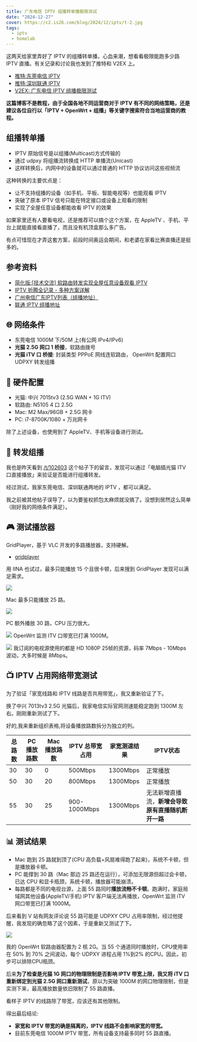 ```yaml
---
title: 广东电信 IPTV 组播转单播极限测试
date: "2024-12-27"
cover: https://c2.is26.com/blog/2024/12/iptv/t-2.jpg
tags:
  - iptv
  - homelab
---
```


这两天给家里弄好了 IPTV 的组播转单播，心血来潮，想看看极限能跑多少路 IPTV 直播。有关记录和讨论我也发到了推特和 V2EX 上。

- [推特:东莞电信 IPTV](https://x.com/luoleiorg/status/1871944390224367665)
- [推特:深圳联通 IPTV](https://x.com/luoleiorg/status/1872133318181106040)
- [V2EX: 广东电信 IPTV 组播极限测试](https://v2ex.com/t/1100684)

**这篇博客不是教程，由于全国各地不同运营商对于 IPTV 有不同的网络策略，还是建议各位自行以「IPTV + OpenWrt + 组播」等关键字搜索符合当地运营商的教程。**

## 组播转单播

- IPTV 原始信号是以组播(Multicast)方式传输的
- 通过 udpxy 将组播流转换成 HTTP 单播流(Unicast)
- 这样转换后，内网中的设备就可以通过普通的 HTTP 协议访问这些视频流

这种转换的主要优点是：

- 让不支持组播的设备（如手机、平板、智能电视等）也能观看 IPTV
- 突破了原本 IPTV 信号只能在特定接口或设备上观看的限制
- 实现了全屋任意设备都能收看 IPTV 的效果

如果家里还有人要看电视，还是推荐可以搞个这个方案，在 AppleTV 、手机、平台上就能直接看直播了，而且没有机顶盒那么多广告。

有点可惜现在才弄这套方案，前段时间奥运会期间，和老婆在家看比赛直播还是挺多的。

## 参考资料

- [简化版:[技术交流] 软路由转发实现全屋任意设备观看 IPTV](https://nga.178.com/read.php?tid=39800789)
- [IPTV 折腾全记录 - 多种方案详解](https://www.hyun.tech/archives/iptv)
- [广州电信广东IPTV列表（组播地址）](https://github.com/Tzwcard/ChinaTelecom-GuangdongIPTV-RTP-List/tree/master)
- [联通 IPTV 组播地址](https://www.right.com.cn/forum/thread-8384827-1-1.html)

## 🌐 网络条件

- 东莞电信 1000M 下/50M 上(有公网 IPv4/IPv6)
- **光猫 2.5G 网口 1 桥接**，软路由拨号
- **光猫 iTV 口 桥接**: 封装类型 PPPoE 网线连软路由， OpenWrt 配置网口 UDPXY 转发组播

## 🔧 硬件配置

- 光猫: 中兴 7015tv3 (2.5G WAN + 1G ITV)
- 软路由: N5105 4 口 2.5G
- Mac: M2 Max/96GB + 2.5G 网卡
- PC: i7-8700K/1080 + 万兆网卡

除了上述设备，也使用到了 AppleTV、手机等设备进行测试。

## 📡 转发组播

我也是昨天看到 [/t/102603](https://v2ex.com/t/1026203#r_14489974) 这个帖子下的留言，发现可以通过「电脑插光猫 ITV 口直接播放」来验证是否能进行组播转发。

经过测试，我家东莞电信、深圳联通两地的 IPTV ，都可以满足。

我之前被其他帖子误导了，以为要鉴权抓包太麻烦就没搞了。没想到居然这么简单（刚好我的网络条件满足）。

## 🎮 测试播放器

GridPlayer，基于 VLC 开发的多路播放器，支持硬解。

- [gridplayer](https://github.com/vzhd1701/gridplayer)

用 IINA 也试过，最多只能播放 15 个且很卡顿，后来搜到 GridPlayer 发现可以满足需求。

![](https://c2.is26.com/blog/2024/12/iptv/t-1.jpg)

Mac 最多只能播放 25 路。

![](https://c2.is26.com/blog/2024/12/iptv/t-2.jpg)

PC 额外播放 30 路，CPU 压力很大。

![](https://c2.is26.com/blog/2024/12/iptv/t-3.jpg)
OpenWrt 监测 ITV 口带宽已打满 1000M。

![](https://c2.is26.com/blog/2024/12/iptv/t-4.jpg)
我订阅的电视源使用的都是 HD 1080P 25帧的资源，码率 7Mbps - 10Mbps 波动，大多时候是 8Mbps。

## 📺 IPTV 占用网络带宽测试

为了验证「家宽线路和 IPTV 线路是否共用带宽」，我又重新验证了下。

换了中兴 7013tv3 2.5G 光猫后，我家电信实际官网测速能稳定跑到 1300M 左右。刚刚重新测试了下。

好的,我来重新组织表格,将设备播放路数拆分为独立的列。

| 总路数 | PC 播放路数 | Mac 播放路数 | IPTV 总带宽占用 | 家宽测速结果 | IPTV状态                                           |
| ------ | ----------- | ------------ | --------------- | ------------ | -------------------------------------------------- |
| 30     | 30          | 0            | 500Mbps         | 1300Mbps     | 正常播放                                           |
| 50     | 30          | 20           | 800Mbps         | 1300Mbps     | 正常播放                                           |
| 55     | 30          | 25           | 900-1000Mbps    | 1300Mbps     | 无法新增直播流，**新增会导致原有直播随机断开一路** |

## 📊 测试结果

- Mac 跑到 25 路就到顶了(CPU 高负载+风扇难得跑了起来)，系统不卡顿，但是播放器卡顿。
- PC 能撑到 30 路（Mac 那边 25 路还在运行），可添加无限源但超过会卡顿，已达 CPU 和显卡瓶颈，系统卡顿，播放器可能崩溃。
- 每路都是不同的电视台源，上面 55 路同时**播放流畅不卡顿**。跑满时，家庭局域网其他设备(AppleTV/手机) IPTV 客户端无法再播放，OpenWrt 监测 iTV 网口带宽已打满 1000M。

后来看到 V 站有网友评论说 55 路可能是 UDPXY CPU 占用率限制，经过他提醒，我发现的确忽略了这个因素，于是重新又测试了下。

![](https://c2.is26.com/blog/2024/12/iptv/t-5.jpg)

我的 OpenWrt 软路由器配置为 2 核 2G。当 55 个通道同时播放时，CPU使用率在 50% 到 70% 之间波动，每个 UDPXY 进程占用 1%到2% 的CPU。因此，初步可以排除CPU瓶颈。

后来**为了检查是光猫 1G 网口的物理限制是否影响 IPTV 带宽上限，我又将 iTV 口重新绑定到光猫 2.5G 网口重新测试**，原以为突破 1000M 的网口物理限制，但是实测下来，最高播放数量依旧限制了 55 路直播。

看样子 IPTV 的线路除了带宽，应该还有其他限制。

得出最后结论:

- **家宽和 IPTV 带宽的确是隔离的，IPTV 线路不会影响家宽的带宽。**
- 目前东莞电信 1000M IPTV 带宽，所有设备支持最多同时 55 路直播。
